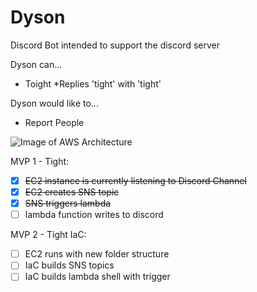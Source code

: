 # Dyson
Discord Bot intended to support the discord server

Dyson can...
* Toight
  *Replies 'tight' with 'tight'

Dyson would like to...
* Report People



![Image of AWS Architecture](https://github.com/kstasko/dyson/blob/master/images/dyson.jpg)

MVP 1 - Tight:
- [x] ~~EC2 instance is currently listening to Discord Channel~~
- [x] ~~EC2 creates SNS topic~~
- [x] ~~SNS triggers lambda~~
- [ ] lambda function writes to discord

MVP 2 - Tight IaC:
- [ ] EC2 runs with new folder structure
- [ ] IaC builds SNS topics
- [ ] IaC builds lambda shell with trigger
